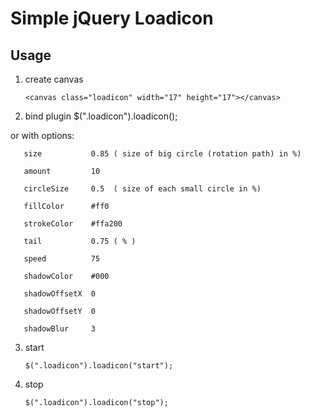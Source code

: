 # Simple jQuery Loadicon

## Usage

1. create canvas 

       <canvas class="loadicon" width="17" height="17"></canvas>

2. bind plugin 
       $(".loadicon").loadicon();

or with options:

       size           0.85 ( size of big circle (rotation path) in %)

       amount         10

       circleSize     0.5  ( size of each small circle in %)

       fillColor      #ff0

       strokeColor    #ffa200

       tail           0.75 ( % )

       speed          75

       shadowColor    #000

       shadowOffsetX  0

       shadowOffsetY  0

       shadowBlur     3

3. start

       $(".loadicon").loadicon("start");

4. stop

       $(".loadicon").loadicon("stop");
